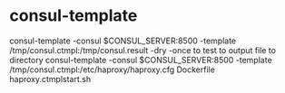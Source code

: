 # consul-template
 consul-template -consul $CONSUL_SERVER:8500 -template /tmp/consul.ctmpl:/tmp/consul.result -dry -once to test
 to output file to directory
 consul-template -consul $CONSUL_SERVER:8500 -template /tmp/consul.ctmpl:/etc/haproxy/haproxy.cfg
 Dockerfile
 haproxy.ctmplstart.sh
